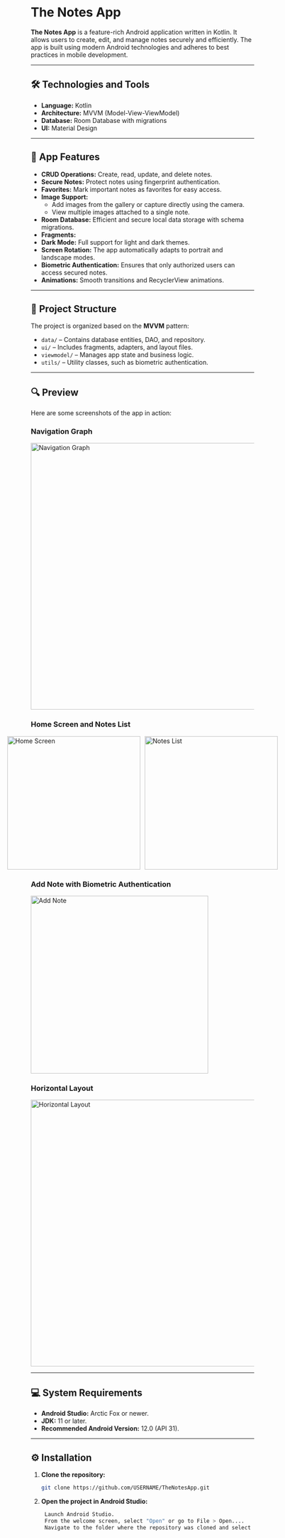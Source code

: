 # The Notes App

**The Notes App** is a feature-rich Android application written in Kotlin. It allows users to create, edit, and manage notes securely and efficiently. The app is built using modern Android technologies and adheres to best practices in mobile development.

---

## 🛠️ Technologies and Tools
- **Language:** Kotlin
- **Architecture:** MVVM (Model-View-ViewModel)
- **Database:** Room Database with migrations
- **UI:** Material Design

---

## 📱 App Features
- **CRUD Operations:** Create, read, update, and delete notes.
- **Secure Notes:** Protect notes using fingerprint authentication.
- **Favorites:** Mark important notes as favorites for easy access.
- **Image Support:**
  - Add images from the gallery or capture directly using the camera.
  - View multiple images attached to a single note.
- **Room Database:** Efficient and secure local data storage with schema migrations.
- **Fragments:**
- **Dark Mode:** Full support for light and dark themes.
- **Screen Rotation:** The app automatically adapts to portrait and landscape modes.
- **Biometric Authentication:** Ensures that only authorized users can access secured notes.
- **Animations:** Smooth transitions and RecyclerView animations.

---

## 📂 Project Structure
The project is organized based on the **MVVM** pattern:
- `data/` – Contains database entities, DAO, and repository.
- `ui/` – Includes fragments, adapters, and layout files.
- `viewmodel/` – Manages app state and business logic.
- `utils/` – Utility classes, such as biometric authentication.

---

## 🔍 Preview
Here are some screenshots of the app in action:

### Navigation Graph
<img src="Preview/nav.png" alt="Navigation Graph" width="600">

### Home Screen and Notes List
<div style="display: flex; gap: 10px; justify-content: center;">
  <img src="Preview/home.jpg" alt="Home Screen" width="300">
  <img src="Preview/notes.jpg" alt="Notes List" width="300">
</div>

### Add Note with Biometric Authentication
<img src="Preview/add.jpg" alt="Add Note" width="400">

### Horizontal Layout
<img src="Preview/horizontal.jpg" alt="Horizontal Layout" width="600">

---

## 💻 System Requirements
- **Android Studio:** Arctic Fox or newer.
- **JDK:** 11 or later.
- **Recommended Android Version:** 12.0 (API 31).

---

## ⚙️ Installation
1. **Clone the repository:**
   ```bash
   git clone https://github.com/USERNAME/TheNotesApp.git

2. **Open the project in Android Studio:**
   ```bash
    Launch Android Studio.
    From the welcome screen, select "Open" or go to File > Open....
    Navigate to the folder where the repository was cloned and select the project directory.



